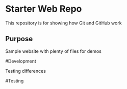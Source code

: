 # Starter Web Repo

This repository is for showing how Git and GitHub work

## Purpose

Sample website with plenty of files for demos

#Development

Testing differences

#Testing
